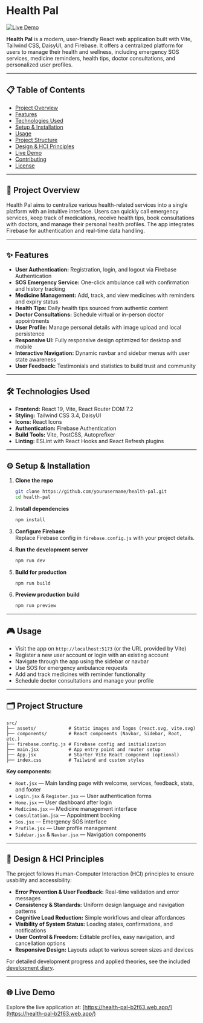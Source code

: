 # Health Pal

[![Live Demo](https://img.shields.io/badge/Live%20Demo-Available-brightgreen)](https://health-pal-b2f63.web.app/)

**Health Pal** is a modern, user-friendly React web application built with Vite, Tailwind CSS, DaisyUI, and Firebase. It offers a centralized platform for users to manage their health and wellness, including emergency SOS services, medicine reminders, health tips, doctor consultations, and personalized user profiles.

---

## 📋 Table of Contents

- [Project Overview](#project-overview)  
- [Features](#features)  
- [Technologies Used](#technologies-used)  
- [Setup & Installation](#setup--installation)  
- [Usage](#usage)  
- [Project Structure](#project-structure)  
- [Design & HCI Principles](#design--hci-principles)  
- [Live Demo](#live-demo)  
- [Contributing](#contributing)  
- [License](#license)

---

## 🚀 Project Overview

Health Pal aims to centralize various health-related services into a single platform with an intuitive interface. Users can quickly call emergency services, keep track of medications, receive health tips, book consultations with doctors, and manage their personal health profiles. The app integrates Firebase for authentication and real-time data handling.

---

## ✨ Features

- **User Authentication:** Registration, login, and logout via Firebase Authentication  
- **SOS Emergency Service:** One-click ambulance call with confirmation and history tracking  
- **Medicine Management:** Add, track, and view medicines with reminders and expiry status  
- **Health Tips:** Daily health tips sourced from authentic content  
- **Doctor Consultations:** Schedule virtual or in-person doctor appointments  
- **User Profile:** Manage personal details with image upload and local persistence  
- **Responsive UI:** Fully responsive design optimized for desktop and mobile  
- **Interactive Navigation:** Dynamic navbar and sidebar menus with user state awareness  
- **User Feedback:** Testimonials and statistics to build trust and community  

---

## 🛠 Technologies Used

- **Frontend:** React 19, Vite, React Router DOM 7.2  
- **Styling:** Tailwind CSS 3.4, DaisyUI  
- **Icons:** React Icons  
- **Authentication:** Firebase Authentication  
- **Build Tools:** Vite, PostCSS, Autoprefixer  
- **Linting:** ESLint with React Hooks and React Refresh plugins  

---

## ⚙️ Setup & Installation

1. **Clone the repo**  
   ```bash
   git clone https://github.com/yourusername/health-pal.git
   cd health-pal

2. **Install dependencies**  
   ```bash
   npm install
   ```

3. **Configure Firebase**  
   Replace Firebase config in `firebase.config.js` with your project details.

4. **Run the development server**  
   ```bash
   npm run dev
   ```

5. **Build for production**  
   ```bash
   npm run build
   ```

6. **Preview production build**  
   ```bash
   npm run preview
   ```

---

## 🎮 Usage

- Visit the app on `http://localhost:5173` (or the URL provided by Vite)  
- Register a new user account or login with an existing account  
- Navigate through the app using the sidebar or navbar  
- Use SOS for emergency ambulance requests  
- Add and track medicines with reminder functionality  
- Schedule doctor consultations and manage your profile  

---

## 🗂 Project Structure

```
src/
├── assets/            # Static images and logos (react.svg, vite.svg)
├── components/        # React components (Navbar, Sidebar, Root, etc.)
├── firebase.config.js # Firebase config and initialization
├── main.jsx           # App entry point and router setup
├── App.jsx            # Starter Vite React component (optional)
├── index.css          # Tailwind and custom styles
```

**Key components:**

- `Root.jsx` — Main landing page with welcome, services, feedback, stats, and footer  
- `Login.jsx` & `Register.jsx` — User authentication forms  
- `Home.jsx` — User dashboard after login  
- `Medicine.jsx` — Medicine management interface  
- `Consultation.jsx` — Appointment booking  
- `Sos.jsx` — Emergency SOS interface  
- `Profile.jsx` — User profile management  
- `Sidebar.jsx` & `Navbar.jsx` — Navigation components  

---

## 🧠 Design & HCI Principles

The project follows Human-Computer Interaction (HCI) principles to ensure usability and accessibility:

- **Error Prevention & User Feedback:** Real-time validation and error messages  
- **Consistency & Standards:** Uniform design language and navigation patterns  
- **Cognitive Load Reduction:** Simple workflows and clear affordances  
- **Visibility of System Status:** Loading states, confirmations, and notifications  
- **User Control & Freedom:** Editable profiles, easy navigation, and cancellation options  
- **Responsive Design:** Layouts adapt to various screen sizes and devices  

For detailed development progress and applied theories, see the included [development diary](diary.md).

---

## 🌐 Live Demo

Explore the live application at: [https://health-pal-b2f63.web.app/](https://health-pal-b2f63.web.app/)
